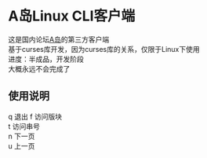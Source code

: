 # A岛Linux CLI客户端

这是国内论坛[A岛](https://adnmb2.com)的第三方客户端  
基于curses库开发，因为curses库的关系，仅限于Linux下使用  
进度：半成品，开发阶段  
大概永远不会完成了

## 使用说明

q  退出
f  访问版块  
t  访问串号  
n  下一页  
u  上一页  